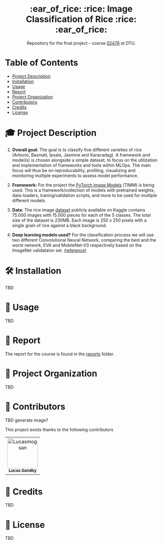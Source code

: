 <p align="center">
    <h1 align="center">:ear_of_rice: :rice: Image Classification of Rice :rice: :ear_of_rice: </h1>
    <p align="center">Repository for the final project - course <a href="https://kurser.dtu.dk/course/02476">02476</a> at DTU.</p>
</p>

# Table of Contents
- [Project Description](#mortar_board-project-description)
- [Installation](#hammer_and_wrench-installation)
- [Usage](#rocket-usage)
- [Report](#scroll-report)
- [Project Organization](#file_folder-project-organization)
- [Contributors](#wave-contributors)
- [Credits](#pray-credits)
- [License](#key-license)



# :mortar_board: Project Description

1. **Overall goal:**
The goal is to classify five different varieties of rice (Arborio, Basmati, Ipsala, Jasmine and Karacadag). A framework and model(s) is chosen alongside a simple dataset, to focus on the utilization and implementation of frameworks and tools within MLOps. The main focus will thus be on reproducability, profiling, visualizing and monitoring multiple experiments to assess model performance.

2. **Framework:**
For the project the [PyTorch Image Models](https://github.com/huggingface/pytorch-image-models) (TIMM) is being used. This is a framework/collection of models with pretrained weights, data-loaders, traning/validation scripts, and more to be used for multiple different models.

3. **Data:**
The rice image [dataset](https://www.kaggle.com/datasets/muratkokludataset/rice-image-dataset/data) publicly available on Kaggle contains 75.000 images with 15.000 pieces for each of the 5 classes. The total size of the dataset is 230MB. Each image is 250 x 250 pixels with a single grain of rice against a black background.

4. **Deep learning models used?**
For the classification process we will use two different Convolutional Neural Network, comparing the best and the worst network, EVA and MobileNet-V3 respectively based on the ImageNet validataion set. [(reference)](https://github.com/huggingface/pytorch-image-models/blob/main/results/results-imagenetv2-matched-frequency.csv)


# :hammer_and_wrench: Installation
TBD

# :rocket: Usage
TBD


# :scroll: Report
The report for the course is found in the [reports](reports/) folder.

# :file_folder: Project Organization
TBD

# :wave: Contributors
TBD
generate image?

This project exists thanks to the following contributors
<!-- <a href="https://github.com/Lucasmogsan/dtu-02476_mlops/graphs/contributors"><img src="https://opencollective.com/readme-md-generator/contributors.svg?width=890&button=false" /></a> -->

<!-- readme: contributors -start -->
<table>
<tr>
    <td align="center">
        <a href="https://github.com/Lucasmogsan">
            <img src="https://avatars.githubusercontent.com/u/106976128?v=4" width="100;" alt="Lucasmogsan"/>
            <br />
            <sub><b>Lucas Sandby</b></sub>
        </a>
    </td></tr>
</table>
<!-- readme: contributors -end -->


# :pray: Credits
TBD

# :key: License
TBD

